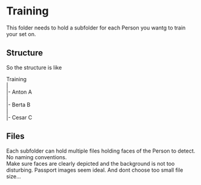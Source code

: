 # Training

This folder needs to hold a subfolder for each Person you wantg to train your set on.

## Structure 

So the structure is like

Training  
|  
|- Anton A  
|  
|- Berta B  
|  
|- Cesar C  

## Files

Each subfolder can hold multiple files holding faces of the Person to detect.  
No naming conventions.  
Make sure faces are clearly depicted and the background is not too disturbing. Passport images seem ideal. 
And dont choose too small file size...
